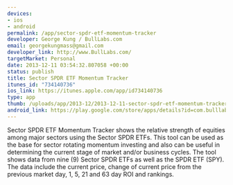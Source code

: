 ```yaml
--- 
devices: 
- ios
- android
permalink: /app/sector-spdr-etf-momentum-tracker
developer: George Kung / BullLabs.com
email: georgekungmass@gmail.com
developer_link: http://www.BullLabs.com/
targetMarket: Personal
date: 2013-12-11 03:54:32.807058 +00:00
status: publish
title: Sector SPDR ETF Momentum Tracker
itunes_id: "734140736"
ios_link: https://itunes.apple.com/app/id734140736
type: app
thumb: /uploads/app/2013-12/2013-12-11-sector-spdr-etf-momentum-tracker.png
android_link: https://play.google.com/store/apps/details?id=com.bulllabs.spdrtracker
---
```


Sector SPDR ETF Momentum Tracker shows the relative strength of equities among major sectors using the Sector SPDR ETFs. This tool can be used as the base for sector rotating momentum investing and also can be useful in determining the current stage of market and/or business cycles. The tool shows data from nine (9) Sector SPDR ETFs as well as the SPDR ETF (SPY). The data include the current price, change of current price from the previous market day, 1, 5, 21 and 63 day ROI and rankings.
